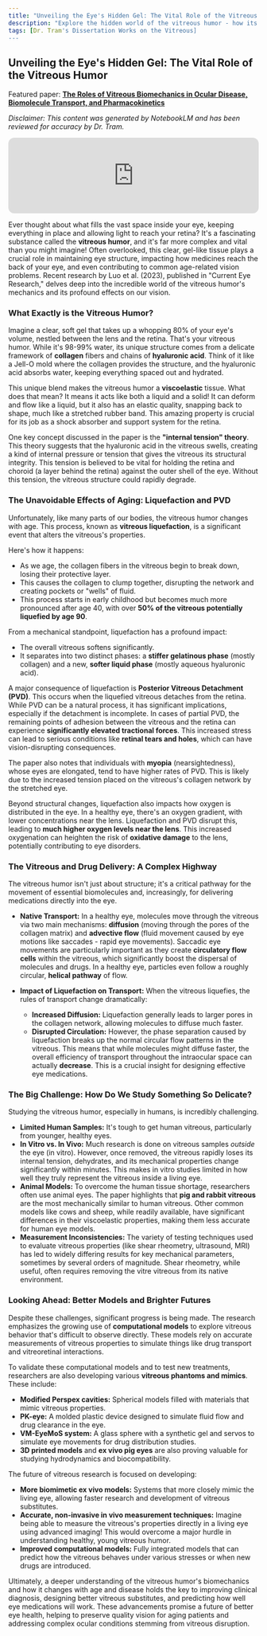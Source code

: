 ```yaml
---
title: "Unveiling the Eye's Hidden Gel: The Vital Role of the Vitreous Humor"
description: "Explore the hidden world of the vitreous humor - how its unique structure supports your vision, what happens as it ages, and why understanding its biomechanics is key for treating eye diseases and improving drug delivery."
tags: [Dr. Tram's Dissertation Works on the Vitreous]
---
```


## Unveiling the Eye's Hidden Gel: The Vital Role of the Vitreous Humor

Featured paper: [**The Roles of Vitreous Biomechanics in Ocular Disease, Biomolecule Transport, and Pharmacokinetics**](https://doi.org/10.1080/02713683.2022.2033271)

*Disclaimer: This content was generated by NotebookLM and has been reviewed for accuracy by Dr. Tram.*

<div align="center">
    <iframe style="border-radius:12px" src="https://open.spotify.com/embed/episode/3EWDKBBbr5WnE6QJ0zJ9Tj?utm_source=generator&theme=0" width="100%" height="152" frameBorder="0" allowfullscreen="" allow="autoplay; clipboard-write; encrypted-media; fullscreen; picture-in-picture" loading="lazy"></iframe>
</div>

Ever thought about what fills the vast space inside your eye, keeping everything in place and allowing light to reach your retina? It's a fascinating substance called the **vitreous humor**, and it's far more complex and vital than you might imagine! Often overlooked, this clear, gel-like tissue plays a crucial role in maintaining eye structure, impacting how medicines reach the back of your eye, and even contributing to common age-related vision problems. Recent research by Luo et al. (2023), published in "Current Eye Research," delves deep into the incredible world of the vitreous humor's mechanics and its profound effects on our vision.

### What Exactly is the Vitreous Humor?

Imagine a clear, soft gel that takes up a whopping 80% of your eye's volume, nestled between the lens and the retina. That's your vitreous humor. While it's 98-99% water, its unique structure comes from a delicate framework of **collagen** fibers and chains of **hyaluronic acid**. Think of it like a Jell-O mold where the collagen provides the structure, and the hyaluronic acid absorbs water, keeping everything spaced out and hydrated.

This unique blend makes the vitreous humor a **viscoelastic** tissue. What does that mean? It means it acts like both a liquid and a solid! It can deform and flow like a liquid, but it also has an elastic quality, snapping back to shape, much like a stretched rubber band. This amazing property is crucial for its job as a shock absorber and support system for the retina.

One key concept discussed in the paper is the **"internal tension" theory**. This theory suggests that the hyaluronic acid in the vitreous swells, creating a kind of internal pressure or tension that gives the vitreous its structural integrity. This tension is believed to be vital for holding the retina and choroid (a layer behind the retina) against the outer shell of the eye. Without this tension, the vitreous structure could rapidly degrade.

### The Unavoidable Effects of Aging: Liquefaction and PVD

Unfortunately, like many parts of our bodies, the vitreous humor changes with age. This process, known as **vitreous liquefaction**, is a significant event that alters the vitreous's properties.

Here's how it happens:
*   As we age, the collagen fibers in the vitreous begin to break down, losing their protective layer.
*   This causes the collagen to clump together, disrupting the network and creating pockets or "wells" of fluid.
*   This process starts in early childhood but becomes much more pronounced after age 40, with over **50% of the vitreous potentially liquefied by age 90**.

From a mechanical standpoint, liquefaction has a profound impact:
*   The overall vitreous softens significantly.
*   It separates into two distinct phases: a **stiffer gelatinous phase** (mostly collagen) and a new, **softer liquid phase** (mostly aqueous hyaluronic acid).

A major consequence of liquefaction is **Posterior Vitreous Detachment (PVD)**. This occurs when the liquefied vitreous detaches from the retina. While PVD can be a natural process, it has significant implications, especially if the detachment is incomplete. In cases of partial PVD, the remaining points of adhesion between the vitreous and the retina can experience **significantly elevated tractional forces**. This increased stress can lead to serious conditions like **retinal tears and holes**, which can have vision-disrupting consequences.

The paper also notes that individuals with **myopia** (nearsightedness), whose eyes are elongated, tend to have higher rates of PVD. This is likely due to the increased tension placed on the vitreous's collagen network by the stretched eye.

Beyond structural changes, liquefaction also impacts how oxygen is distributed in the eye. In a healthy eye, there's an oxygen gradient, with lower concentrations near the lens. Liquefaction and PVD disrupt this, leading to **much higher oxygen levels near the lens**. This increased oxygenation can heighten the risk of **oxidative damage** to the lens, potentially contributing to eye disorders.

### The Vitreous and Drug Delivery: A Complex Highway

The vitreous humor isn't just about structure; it's a critical pathway for the movement of essential biomolecules and, increasingly, for delivering medications directly into the eye.

*   **Native Transport:** In a healthy eye, molecules move through the vitreous via two main mechanisms: **diffusion** (moving through the pores of the collagen matrix) and **advective flow** (fluid movement caused by eye motions like saccades - rapid eye movements). Saccadic eye movements are particularly important as they create **circulatory flow cells** within the vitreous, which significantly boost the dispersal of molecules and drugs. In a healthy eye, particles even follow a roughly circular, **helical pathway** of flow.

*   **Impact of Liquefaction on Transport:** When the vitreous liquefies, the rules of transport change dramatically:
    *   **Increased Diffusion:** Liquefaction generally leads to larger pores in the collagen network, allowing molecules to diffuse much faster.
    *   **Disrupted Circulation:** However, the phase separation caused by liquefaction breaks up the normal circular flow patterns in the vitreous. This means that while molecules might diffuse faster, the overall efficiency of transport throughout the intraocular space can actually **decrease**. This is a crucial insight for designing effective eye medications.

### The Big Challenge: How Do We Study Something So Delicate?

Studying the vitreous humor, especially in humans, is incredibly challenging.
*   **Limited Human Samples:** It's tough to get human vitreous, particularly from younger, healthy eyes.
*   **In Vitro vs. In Vivo:** Much research is done on vitreous samples *outside* the eye (in vitro). However, once removed, the vitreous rapidly loses its internal tension, dehydrates, and its mechanical properties change significantly within minutes. This makes in vitro studies limited in how well they truly represent the vitreous inside a living eye.
*   **Animal Models:** To overcome the human tissue shortage, researchers often use animal eyes. The paper highlights that **pig and rabbit vitreous** are the most mechanically similar to human vitreous. Other common models like cows and sheep, while readily available, have significant differences in their viscoelastic properties, making them less accurate for human eye models.
*   **Measurement Inconsistencies:** The variety of testing techniques used to evaluate vitreous properties (like shear rheometry, ultrasound, MRI) has led to widely differing results for key mechanical parameters, sometimes by several orders of magnitude. Shear rheometry, while useful, often requires removing the vitre vitreous from its native environment.

### Looking Ahead: Better Models and Brighter Futures

Despite these challenges, significant progress is being made. The research emphasizes the growing use of **computational models** to explore vitreous behavior that's difficult to observe directly. These models rely on accurate measurements of vitreous properties to simulate things like drug transport and vitreoretinal interactions.

To validate these computational models and to test new treatments, researchers are also developing various **vitreous phantoms and mimics**. These include:
*   **Modified Perspex cavities:** Spherical models filled with materials that mimic vitreous properties.
*   **PK-eye:** A molded plastic device designed to simulate fluid flow and drug clearance in the eye.
*   **VM-EyeMoS system:** A glass sphere with a synthetic gel and servos to simulate eye movements for drug distribution studies.
*   **3D printed models** and **ex vivo pig eyes** are also proving valuable for studying hydrodynamics and biocompatibility.

The future of vitreous research is focused on developing:
*   **More biomimetic ex vivo models:** Systems that more closely mimic the living eye, allowing faster research and development of vitreous substitutes.
*   **Accurate, non-invasive in vivo measurement techniques:** Imagine being able to measure the vitreous's properties directly in a living eye using advanced imaging! This would overcome a major hurdle in understanding healthy, young vitreous humor.
*   **Improved computational models:** Fully integrated models that can predict how the vitreous behaves under various stresses or when new drugs are introduced.

Ultimately, a deeper understanding of the vitreous humor's biomechanics and how it changes with age and disease holds the key to improving clinical diagnosis, designing better vitreous substitutes, and predicting how well eye medications will work. These advancements promise a future of better eye health, helping to preserve quality vision for aging patients and addressing complex ocular conditions stemming from vitreous disruption.